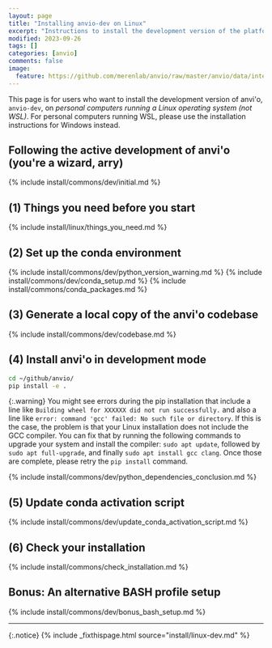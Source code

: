 ```yaml
---
layout: page
title: "Installing anvio-dev on Linux"
excerpt: "Instructions to install the development version of the platform."
modified: 2023-09-26
tags: []
categories: [anvio]
comments: false
image:
  feature: https://github.com/merenlab/anvio/raw/master/anvio/data/interactive/images/logo.png
---
```


This page is for users who want to install the development version of anvi'o, `anvio-dev`, on _personal computers running a Linux operating system (not WSL)_. For personal computers running WSL, please use the installation instructions for Windows instead.

## Following the active development of anvi'o (you're a wizard, arry)

{% include install/commons/dev/initial.md %}

## (1) Things you need before you start

{% include install/linux/things_you_need.md %}

## (2) Set up the conda environment

{% include install/commons/dev/python_version_warning.md %}
{% include install/commons/dev/conda_setup.md %}
{% include install/commons/conda_packages.md %}

## (3) Generate a local copy of the anvi'o codebase

{% include install/commons/dev/codebase.md %}

## (4) Install anvi'o in development mode

```bash
cd ~/github/anvio/
pip install -e .
```

{:.warning}
You might see errors during the pip installation that include a line like `Building wheel for XXXXXX did not run successfully.` and also a line like `error: command 'gcc' failed: No such file or directory`. If this is the case, the problem is that your Linux installation does not include the GCC compiler. You can fix that by running the following commands to upgrade your system and install the compiler: `sudo apt update`, followed by `sudo apt full-upgrade`, and finally `sudo apt install gcc clang`. Once those are complete, please retry the `pip install` command.

{% include install/commons/dev/python_dependencies_conclusion.md %}

## (5) Update conda activation script

{% include install/commons/dev/update_conda_activation_script.md %}

## (6) Check your installation

{% include install/commons/check_installation.md %}

## Bonus: An alternative BASH profile setup

{% include install/commons/dev/bonus_bash_setup.md %}

---

{:.notice}
{% include _fixthispage.html source="install/linux-dev.md" %}
